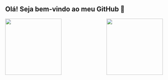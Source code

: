 ## Olá! Seja bem-vindo ao meu GitHub 👋

<div>
  
  <img  height="180em" src="https://github-readme-stats.vercel.app/api?username=LucasDCR2&show_icons=true&theme=great-gatsby&include_all_commits=true&count_private=true"/>
  <img align="right" height="180em" src="https://github-readme-stats.vercel.app/api/top-langs/?username=LucasDCR2&layout=compact&langs_count=16&theme=great-gatsby"/>
</div>
<br>

